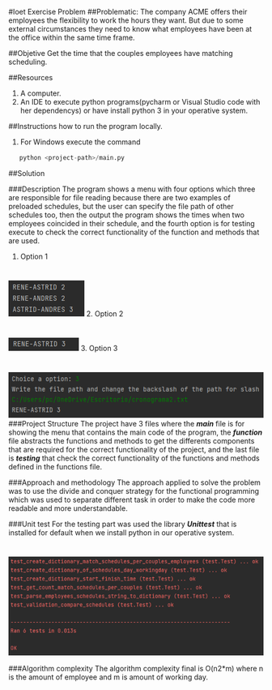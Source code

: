 #Ioet Exercise Problem
##Problematic: 
The company ACME offers their employees the flexibility to work the hours they want. But due to some external circumstances they need to know what employees have been at the office within the same time frame.

##Objetive
Get the time that the couples employees have matching scheduling.

##Resources
1. A computer.
2. An IDE to execute python programs(pycharm or Visual Studio code with her dependencys) or have install python 3 in your operative system.

##Instructions how to run the program locally.
1. For Windows execute the command 
```python
   python <project-path>/main.py
```
##Solution

###Description
The program shows a menu with four options which three are 
responsible for file reading because there are two examples 
of preloaded schedules, but the user can specify the file 
path of other schedules too, then the output the program shows 
the times when two employees coincided in their schedule, and 
the fourth option is for testing execute to check the correct functionality of the 
function and methods that are used. 
1. Option 1
# 
![Option1](images/option1.png)
2. Option 2
# 
![Option2](images/option2.png)
3. Option 3
# 
![Option3](images/option3.png)
###Project Structure
The project have 3 files where the ***main*** file is for 
showing the menu that contains the main code of the program, 
the ***function*** file abstracts the functions and methods 
to get the differents components that are required for the 
correct functionality of the project, and the last file is 
***testing*** that check the correct functionality of the 
functions and methods defined in the functions file.

###Approach and methodology
The approach applied to solve the problem was to use the 
divide and conquer strategy for the functional programming 
which was used to separate different task in order to make
the code more readable and more understandable.

###Unit test
For the testing part was used the library ***Unittest*** 
that is installed for default when we install python in our
operative system.
# 
![testing](images/testing.png)

###Algorithm complexity
The algorithm complexity final is O(n2*m) where n is the
amount of employee and m is amount of working day.